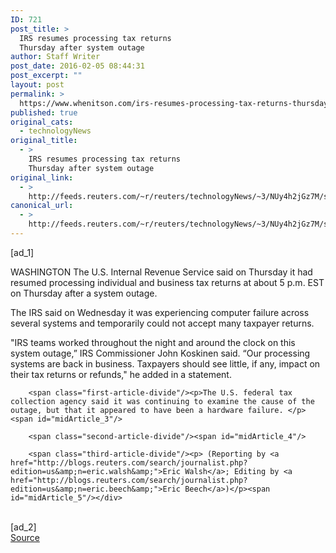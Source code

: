 ```yaml
---
ID: 721
post_title: >
  IRS resumes processing tax returns
  Thursday after system outage
author: Staff Writer
post_date: 2016-02-05 08:44:31
post_excerpt: ""
layout: post
permalink: >
  https://www.whenitson.com/irs-resumes-processing-tax-returns-thursday-after-system-outage/
published: true
original_cats:
  - technologyNews
original_title:
  - >
    IRS resumes processing tax returns
    Thursday after system outage
original_link:
  - >
    http://feeds.reuters.com/~r/reuters/technologyNews/~3/NUy4h2jGz7M/story01.htm
canonical_url:
  - >
    http://feeds.reuters.com/~r/reuters/technologyNews/~3/NUy4h2jGz7M/story01.htm
---
```

 [ad_1]
<br><div id="articleText">
<span id="midArticle_start"/>

<span class="focusParagraph" readability="3"><p><span class="articleLocation">WASHINGTON</span> The U.S. Internal Revenue Service said on Thursday it had resumed processing individual and business tax returns at about 5 p.m. EST on Thursday after a system outage.</p></span><span id="midArticle_0"/><p>The IRS said on Wednesday it was experiencing computer failure across several systems and temporarily could not accept many taxpayer returns.</p><span id="midArticle_1"/><p>"IRS teams worked throughout the night and around the clock on this system outage,” IRS Commissioner John Koskinen said. “Our processing systems are back in business. Taxpayers should see little, if any, impact on their tax returns or refunds," he added in a statement.</p><span id="midArticle_2"/>
        
        <span class="first-article-divide"/><p>The U.S. federal tax collection agency said it was continuing to examine the cause of the outage, but that it appeared to have been a hardware failure. </p><span id="midArticle_3"/>
        
        <span class="second-article-divide"/><span id="midArticle_4"/>
        
        <span class="third-article-divide"/><p> (Reporting by <a href="http://blogs.reuters.com/search/journalist.php?edition=us&amp;n=eric.walsh&amp;">Eric Walsh</a>; Editing by <a href="http://blogs.reuters.com/search/journalist.php?edition=us&amp;n=eric.beech&amp;">Eric Beech</a>)</p><span id="midArticle_5"/></div>
<br>[ad_2]
<br><a href="http://feeds.reuters.com/~r/reuters/technologyNews/~3/NUy4h2jGz7M/story01.htm">Source </a>